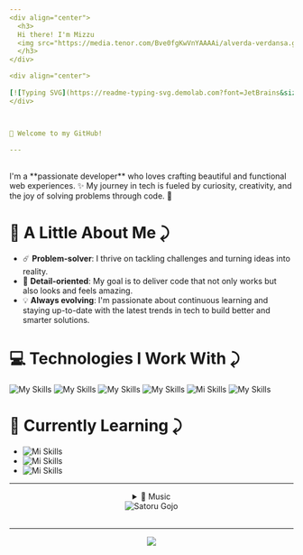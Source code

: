 ```yaml
---
<div align="center">
  <h3>
  Hi there! I'm Mizzu
  <img src="https://media.tenor.com/Bve0fgKwVnYAAAAi/alverda-verdansa.gif" alt="Gif de saludo" height="8%" width="8%">
  </h3>
</div>

<div align="center">
  
[![Typing SVG](https://readme-typing-svg.demolab.com?font=JetBrains&size=17&pause=400&color=8283FF&center=true&vCenter=true&random=false&width=435&lines=%E2%98%84%EF%B8%8F+Transforming+ideas+into+reality...;%E2%98%95+Code%2C+coffee+and+passion...;%F0%9F%8E%A7+Coding+to+the+rhythm+of+music...;%F0%9F%8E%B5+Where+notes+become+bits...;%F0%9F%8E%B6+And+melodies+become+algorithms...)](https://git.io/typing-svg)
</div>



👋 Welcome to my GitHub!

---
```

<br>
I'm a **passionate developer** who loves crafting beautiful and functional web experiences. ✨ My journey in tech is fueled by curiosity, creativity, and the joy of solving problems through code. 🚀  


# 🌟 A Little About Me ⤸

- ☄️ **Problem-solver**: I thrive on tackling challenges and turning ideas into reality.
- 🎯 **Detail-oriented**: My goal is to deliver code that not only works but also looks and feels amazing.  
- 💡 **Always evolving**: I'm passionate about continuous learning and staying up-to-date with the latest trends in tech to build better and smarter solutions. 

# 💻 Technologies I Work With ⤸

<div>
  
 ![My Skills](https://img.shields.io/badge/HTML5-E34F26?style=for-the-badge&logo=html5&logoColor=white)
 ![My Skills](https://img.shields.io/badge/CSS3-1572B6?style=for-the-badge&logo=css3&logoColor=white)
 ![My Skills](https://img.shields.io/badge/Bootstrap-563D7C?style=for-the-badge&logo=bootstrap&logoColor=white)
 ![My Skills](https://img.shields.io/badge/Python-FFD43B?style=for-the-badge&logo=python&logoColor=blue)
 ![Mi Skills](https://img.shields.io/badge/JavaScript-323330?style=for-the-badge&logo=javascript&logoColor=F7DF1E)
 ![My Skills](https://img.shields.io/badge/Tailwind_CSS-38B2AC?style=for-the-badge&logo=tailwind-css&logoColor=white)
</div>

# 🌱 Currently Learning ⤸

<div>
  
- ![Mi Skills](https://img.shields.io/badge/Node%20js-339933?style=for-the-badge&logo=nodedotjs&logoColor=white)
- ![Mi Skills](https://img.shields.io/badge/Express%20js-000000?style=for-the-badge&logo=express&logoColor=white)
- ![Mi Skills](https://img.shields.io/badge/React-20232A?style=for-the-badge&logo=react&logoColor=61DAFB)
</div>

---
<div align="center">
<details align="center">
  <summary>🎵 Music</summary>
  
![Alt text](https://spotify-recently-played-readme.vercel.app/api?user=31t5ldnl22dk6cziqtedriwbgera)
</details>
</div>

<div align="center">
  <img align="center" src="https://media.discordapp.net/attachments/905259959158206514/1307714268594049074/wallhaven-x6dp1z_800x2001.png?ex=673b4f51&is=6739fdd1&hm=167626c7d0dd20b9c690cf19f7a380f0ec016de12a377b7850eb379af2d885e7&=&format=webp&quality=lossless&width=719&height=179" alt="Satoru Gojo"/>
</div>
<br>

---
<div align="center">
  <img src="https://visitor-badge.laobi.icu/badge?page_id=mizzu-u&left_color=indigo&right_color=slategray"  />
</div>
